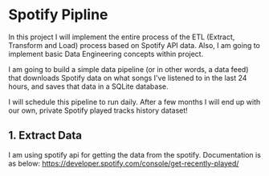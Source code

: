 # Spotify Pipline
In this project I will implement the entire process of the ETL (Extract, Transform and Load) process based on Spotify API data. Also, I am going to implement basic Data Engineering concepts within project.

I am going to build a simple data pipeline (or in other words, a data feed) that downloads Spotify data on what songs I've listened to in the last 24 hours, and saves that data in a SQLite database.

I will schedule this pipeline to run daily. After a few months I will end up with our own, private Spotify played tracks history dataset!

## 1. Extract Data
I am using spotify api for getting the data from the spotify.
Documentation is as below: 
https://developer.spotify.com/console/get-recently-played/


